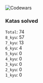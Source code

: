 ![Codewars](https://www.codewars.com/users/PheRum/badges/large)

### Katas solved

`Total`: 74 \
`8_kyu`: 57 \
`7_kyu`: 13 \
`6_kyu`: 4 \
`5_kyu`: 0 \
`4_kyu`: 0 \
`3_kyu`: 0 \
`2_kyu`: 0 \
`1_kyu`: 0
